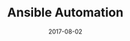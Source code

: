 ---
title: "Ansible Automation"
date: "2017-08-02"
expiryDate: "2017-08-02"

event_start_date: "2017-08-02"
event_end_date: "2017-08-02"
event_start_time: "08:30 AM"
event_end_time: "03:30 PM"
event_location: "Tysons, VA"
event_link: "http://ansibleworkshop.com/workshops/McLean_August2_Public_Sector"

event_type: "Workshop"
event_technology: "Ansible"
---